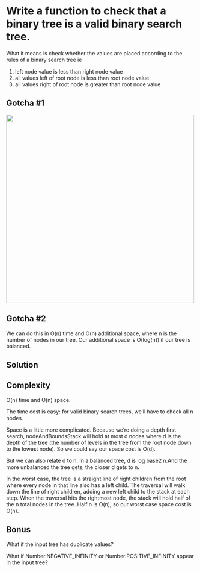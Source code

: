 # Write a function to check that a binary tree is a valid binary search tree.

What it means is check whether the values are placed according to the rules of a binary search tree ie
1. left node value is less than right node value
2. all values left of root node is less than root node value
3. all values right of root node is greater than root node value

## Gotcha #1
<img src="images/binarySearchTreeValidityGotcha.png" width="500"  />

## Gotcha #2

We can do this in O(n) time and O(n) additional space, where n is the number of nodes in our tree. Our additional space is O(log(n)) if our tree is balanced.


## Solution

## Complexity
O(n) time and O(n) space.

The time cost is easy: for valid binary search trees, we’ll have to check all n nodes.

Space is a little more complicated. Because we’re doing a depth first search, nodeAndBoundsStack will hold at most d nodes where d is the depth of the tree (the number of levels in the tree from the root node down to the lowest node). So we could say our space cost is O(d).

But we can also relate d to n. In a balanced tree, d is log base2 n.
​And the more unbalanced the tree gets, the closer d gets to n.

In the worst case, the tree is a straight line of right children from the root where every node in that line also has a left child. The traversal will walk down the line of right children, adding a new left child to the stack at each step. When the traversal hits the rightmost node, the stack will hold half of the n total nodes in the tree. Half n is O(n), so our worst case space cost is O(n).

## Bonus
What if the input tree has duplicate values?

What if Number.NEGATIVE_INFINITY or Number.POSITIVE_INFINITY appear in the input tree?